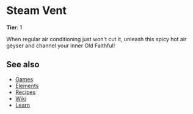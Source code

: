 # Steam Vent

**Tier**: 1

When regular air conditioning just won't cut it, unleash this spicy hot air geyser and channel your inner Old Faithful!

## See also

* [Games](/wiki/games)
* [Elements](/wiki/elements)
* [Recipes](/wiki/recipes)
* [Wiki](/wiki/index)
* [Learn](/learn/index)